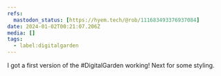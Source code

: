 ```yaml
---
refs:
  mastodon_status: [https://hyem.tech/@rob/111683493376937084]
date: 2024-01-02T00:21:07.206Z
media: []
tags:
  - label:digitalgarden
---
```


I got a first version of the #DigitalGarden working! Next for some styling.
